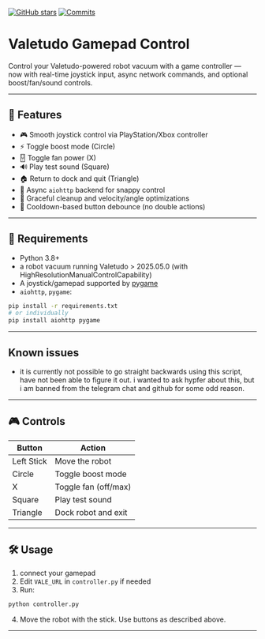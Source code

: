 [![GitHub stars](https://img.shields.io/github/stars/Sloth-on-meth/valetudo-gamepad-control?style=social)](https://github.com/Sloth-on-meth/valetudo-gamepad-control/stargazers)
[![Commits](https://img.shields.io/github/commit-activity/m/Sloth-on-meth/valetudo-gamepad-control)](https://github.com/Sloth-on-meth/valetudo-gamepad-control/commits/master)

# Valetudo Gamepad Control

Control your Valetudo-powered robot vacuum with a game controller — now with real-time joystick input, async network commands, and optional boost/fan/sound controls.

---

## 🚀 Features

* 🎮 Smooth joystick control via PlayStation/Xbox controller
* ⚡ Toggle boost mode (Circle)
* 🂀 Toggle fan power (X)
* 🔊 Play test sound (Square)
* 🏠 Return to dock and quit (Triangle)
* 🧠 Async `aiohttp` backend for snappy control
* 🢼 Graceful cleanup and velocity/angle optimizations
* 🚫 Cooldown-based button debounce (no double actions)

---

## 🧪 Requirements

* Python 3.8+
* a robot vacuum running Valetudo > 2025.05.0 (with HighResolutionManualControlCapability)
* A joystick/gamepad supported by [pygame](https://www.pygame.org/)
* `aiohttp`, `pygame`:

```bash
pip install -r requirements.txt
# or individually
pip install aiohttp pygame
```

---
## Known issues

 - it is currently not possible to go straight backwards using this script, have not been able to figure it out.
   i wanted to ask hypfer about this, but i am banned from the telegram chat and github for some odd reason.
 
---

## 🎮 Controls

| Button     | Action               |
| ---------- | -------------------- |
| Left Stick | Move the robot       |
| Circle     | Toggle boost mode    |
| X          | Toggle fan (off/max) |
| Square     | Play test sound      |
| Triangle   | Dock robot and exit  |

---

## 🛠️ Usage

1. connect your gamepad
2. Edit `VALE_URL` in `controller.py` if needed
3. Run:

```bash
python controller.py
```

4. Move the robot with the stick. Use buttons as described above.

---

##

